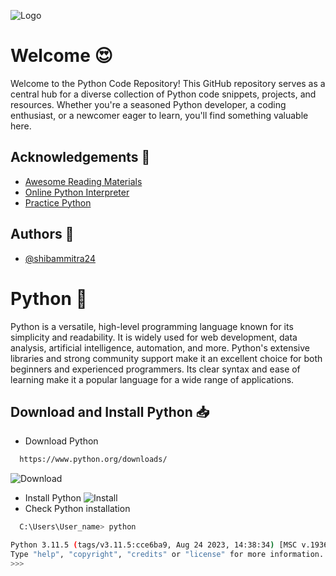 
![Logo](https://miro.medium.com/v2/resize:fit:1400/0*l__g9e4upTkZv6W9.gif)


# Welcome 😍

Welcome to the Python Code Repository! This GitHub repository serves as a central hub for a diverse collection of Python code snippets, projects, and resources. Whether you're a seasoned Python developer, a coding enthusiast, or a newcomer eager to learn, you'll find something valuable here.


## Acknowledgements 📖

 - [Awesome Reading Materials](https://www.w3schools.com/python/default.asp)
 - [Online Python Interpreter](https://www.programiz.com/python-programming/online-compiler/)
 - [Practice Python](https://www.practicepython.org/)


## Authors 👤

- [@shibammitra24](https://github.com/shibammitra24)


# Python 🐍

Python is a versatile, high-level programming language known for its simplicity and readability. It is widely used for web development, data analysis, artificial intelligence, automation, and more. Python's extensive libraries and strong community support make it an excellent choice for both beginners and experienced programmers. Its clear syntax and ease of learning make it a popular language for a wide range of applications.

## Download and Install Python 📥

- Download Python

```bash
  https://www.python.org/downloads/
```
![Download](https://www.guru99.com/images/Pythonnew/Python2.1.png)
- Install Python
![Install](https://bongobinary.com/media/custom_post_file/uploads/2019/11/27/install_python_3_8_on_windows_.png)
- Check Python installation
```bash
  C:\Users\User_name> python
```
```bash
Python 3.11.5 (tags/v3.11.5:cce6ba9, Aug 24 2023, 14:38:34) [MSC v.1936 64 bit (AMD64)] on win32
Type "help", "copyright", "credits" or "license" for more information.
>>>
```
